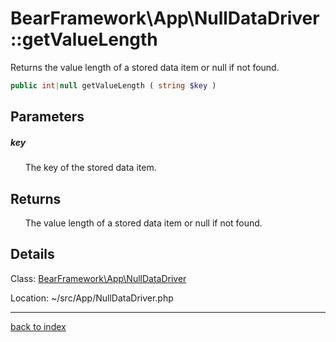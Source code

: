 # BearFramework\App\NullDataDriver::getValueLength

Returns the value length of a stored data item or null if not found.

```php
public int|null getValueLength ( string $key )
```

## Parameters

##### key

&nbsp;&nbsp;&nbsp;&nbsp;&nbsp;&nbsp;The key of the stored data item.

## Returns

&nbsp;&nbsp;&nbsp;&nbsp;&nbsp;&nbsp;The value length of a stored data item or null if not found.

## Details

Class: [BearFramework\App\NullDataDriver](bearframework.app.nulldatadriver.class.md)

Location: ~/src/App/NullDataDriver.php

---

[back to index](index.md)

